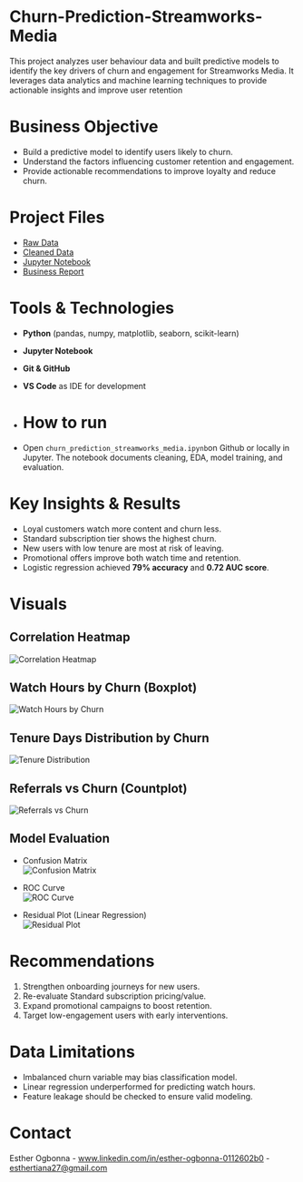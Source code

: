 # Churn-Prediction-Streamworks-Media
This project analyzes user behaviour data and built predictive models to identify the key drivers of churn and engagement for Streamworks Media. It leverages data analytics and machine learning techniques to provide actionable insights and improve user retention

# Business Objective  
- Build a predictive model to identify users likely to churn.  
- Understand the factors influencing customer retention and engagement.  
- Provide actionable recommendations to improve loyalty and reduce churn.  

# Project Files  
- [Raw Data](data/streamworks_user_data.csv)  
- [Cleaned Data](data/cleaned_streamworks_user_data.csv)  
- [Jupyter Notebook](churn_prediction_streamworks_media.ipynb)  
- [Business Report](StreamWorks_Media_Churn_Report.pdf)  

# Tools & Technologies  
- **Python** (pandas, numpy, matplotlib, seaborn, scikit-learn)  
- **Jupyter Notebook**  
- **Git & GitHub**  
- **VS Code** as IDE for development

- # How to run
- Open `churn_prediction_streamworks_media.ipynb`on Github or locally in Jupyter. The notebook documents cleaning, EDA, model training, and evaluation.

# Key Insights & Results  
- Loyal customers watch more content and churn less.  
- Standard subscription tier shows the highest churn.  
- New users with low tenure are most at risk of leaving.  
- Promotional offers improve both watch time and retention.  
- Logistic regression achieved **79% accuracy** and **0.72 AUC score**.  

# Visuals
## Correlation Heatmap  
![Correlation Heatmap](visuals/correlation_heatmap.jpg)  

## Watch Hours by Churn (Boxplot)  
![Watch Hours by Churn](visuals/watchhours_churn_boxplot.jpg)  

## Tenure Days Distribution by Churn  
![Tenure Distribution](visuals/tenure_distribution.jpg)  

## Referrals vs Churn (Countplot)  
![Referrals vs Churn](visuals/referrals_churn_countplot.jpg)  

## Model Evaluation  
- Confusion Matrix  
  ![Confusion Matrix](visuals/confusion_matrix.jpg)  

- ROC Curve  
  ![ROC Curve](visuals/roc_curve.jpg)  

- Residual Plot (Linear Regression)  
  ![Residual Plot](visuals/residual_plot.jpg)  

# Recommendations  
1. Strengthen onboarding journeys for new users.  
2. Re-evaluate Standard subscription pricing/value.  
3. Expand promotional campaigns to boost retention.  
4. Target low-engagement users with early interventions.  

# Data Limitations  
- Imbalanced churn variable may bias classification model.  
- Linear regression underperformed for predicting watch hours.  
- Feature leakage should be checked to ensure valid modeling.

# Contact
Esther Ogbonna - www.linkedin.com/in/esther-ogbonna-0112602b0 - esthertiana27@gmail.com
